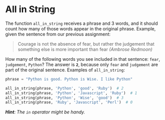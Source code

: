 # All in String

The function `all_in_string` receives a phrase and 3 words, and it should count how many of those words appear in the original phrase. Example, given the sentence from our previous assignment:

> Courage is not the absence of fear, but rather the judgement that something else is more important than fear
_(Ambrose Redmoon)_

How many of the following words you see included in that sentence: `fear`, `judgement`, `Python`? The answer is **`2`**,  because only `fear` and `judgement` are part of the original sentence. Examples of `all_in_string`:

```python
phrase = "Python is good. Python is Wise. I like Python"

all_in_string(phrase, 'Python', 'good', 'Ruby')  # 2
all_in_string(phrase, 'Python', 'Javascript', 'Ruby')  # 1
all_in_string(phrase, 'Python', 'Wise', 'good')  # 3
all_in_string(phrase, 'Ruby', 'Javascript', 'Perl')  # 0
```

_**Hint**: The `in` operator might be handy._
